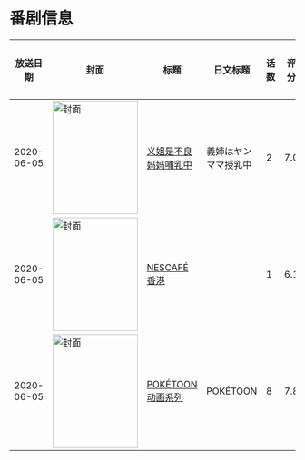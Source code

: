 # 番剧信息

|放送日期|封面|标题|日文标题|话数|评分|评分人数|
|---|---|---|---|---|---|---|
|2020-06-05|<img src="https://bangumi.tv/img/no_icon_subject.png" alt="封面" style="width:150px;height:200px;object-fit:cover;">|[义姐是不良妈妈哺乳中](https://bangumi.tv/subject/305740)|義姉はヤンママ授乳中|2|7.0|824人评分|
|2020-06-05|<img src="https://lain.bgm.tv/pic/cover/c/bb/06/308280_QL9dp.jpg" alt="封面" style="width:150px;height:200px;object-fit:cover;">|[NESCAFÉ 香港](https://bangumi.tv/subject/308280)||1|6.1|169人评分|
|2020-06-05|<img src="https://lain.bgm.tv/pic/cover/c/83/71/338353_eaTh6.jpg" alt="封面" style="width:150px;height:200px;object-fit:cover;">|[POKÉTOON动画系列](https://bangumi.tv/subject/338353)|POKÉTOON|8|7.8|296人评分|

